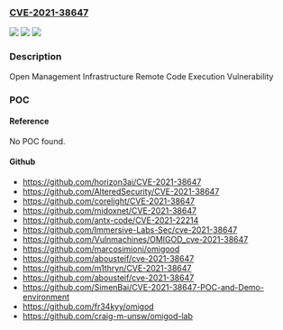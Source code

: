 ### [CVE-2021-38647](https://cve.mitre.org/cgi-bin/cvename.cgi?name=CVE-2021-38647)
![](https://img.shields.io/static/v1?label=Product&message=Azure%20Open%20Management%20Infrastructure&color=blue)
![](https://img.shields.io/static/v1?label=Version&message=n%2Fa&color=blue)
![](https://img.shields.io/static/v1?label=Vulnerability&message=Remote%20Code%20Execution&color=brighgreen)

### Description

Open Management Infrastructure Remote Code Execution Vulnerability

### POC

#### Reference
No POC found.

#### Github
- https://github.com/horizon3ai/CVE-2021-38647
- https://github.com/AlteredSecurity/CVE-2021-38647
- https://github.com/corelight/CVE-2021-38647
- https://github.com/midoxnet/CVE-2021-38647
- https://github.com/antx-code/CVE-2021-22214
- https://github.com/Immersive-Labs-Sec/cve-2021-38647
- https://github.com/Vulnmachines/OMIGOD_cve-2021-38647
- https://github.com/marcosimioni/omigood
- https://github.com/abousteif/cve-2021-38647
- https://github.com/m1thryn/CVE-2021-38647
- https://github.com/abousteif/cve-2021-38647
- https://github.com/SimenBai/CVE-2021-38647-POC-and-Demo-environment
- https://github.com/fr34kyy/omigod
- https://github.com/craig-m-unsw/omigod-lab


